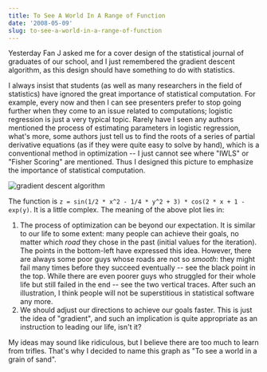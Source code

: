 ```yaml
---
title: To See A World In A Range of Function
date: '2008-05-09'
slug: to-see-a-world-in-a-range-of-function
---
```


Yesterday Fan J asked me for a cover design of the statistical journal of graduates of our school, and I just remembered the gradient descent algorithm, as this design should have something to do with statistics.

I always insist that students (as well as many researchers in the field of statistics) have ignored the great importance of statistical computation. For example, every now and then I can see presenters prefer to stop going further when they come to an issue related to computations; logistic regression is just a very typical topic. Rarely have I seen any authors mentioned the process of estimating parameters in logistic regression, what's more, some authors just tell us to find the roots of a series of partial derivative equations (as if they were quite easy to solve by hand), which is a conventional method in optimization -- I just cannot see where "IWLS" or "Fisher Scoring" are mentioned. Thus I designed this picture to emphasize the importance of statistical computation.

![gradient descent algorithm](http://i.imgur.com/QSJXS.png)

The function is `z = sin(1/2 * x^2 - 1/4 * y^2 + 3) * cos(2 * x + 1 - exp(y)`. It is a little complex. The meaning of the above plot lies in:

1. The process of optimization can be beyond our expectation. It is similar to our life to some extent: many people can achieve their goals, no matter which _road_ they chose in the past (initial values for the iteration). The points in the bottom-left have expressed this idea. However, there are always some poor guys whose roads are not so _smooth_: they might fail many times before they succeed eventually -- see the black point in the top. While there are even poorer guys who struggled for their whole life but still failed in the end -- see the two vertical traces. After such an illustration, I think people will not be superstitious in statistical software any more.
1. We should adjust our directions to achieve our goals faster. This is just the idea of "gradient", and such an implication is quite appropriate as an instruction to leading our life, isn't it?

My ideas may sound like ridiculous, but I believe there are too much to learn from trifles. That's why I decided to name this graph as "To see a world in a grain of sand".


